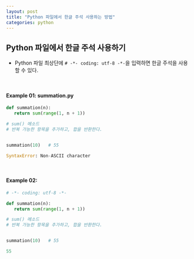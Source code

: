 ```yaml
---
layout: post
title: "Python 파일에서 한글 주석 사용하는 방법"
categories: python
---
```


## Python 파일에서 한글 주석 사용하기

- Python 파일 최상단에 `# -*- coding: utf-8 -*-`을 입력하면 한글 주석을 사용할 수 있다.

<br>

#### Example 01: summation.py

```python
def summation(n):
   return sum(range(1, n + 1))

# sum() 메소드
# 반복 가능한 항목을 추가하고, 합을 반환한다.


summation(10)	# 55

SyntaxError: Non-ASCII character
```

<br>

#### Example 02:

```python
# -*- coding: utf-8 -*-

def summation(n):
   return sum(range(1, n + 1))

# sum() 메소드
# 반복 가능한 항목을 추가하고, 합을 반환한다.


summation(10)	# 55

55
```

<br>
